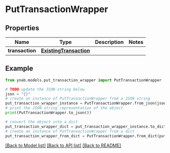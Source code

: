 # PutTransactionWrapper


## Properties

Name | Type | Description | Notes
------------ | ------------- | ------------- | -------------
**transaction** | [**ExistingTransaction**](ExistingTransaction.md) |  | 

## Example

```python
from ynab.models.put_transaction_wrapper import PutTransactionWrapper

# TODO update the JSON string below
json = "{}"
# create an instance of PutTransactionWrapper from a JSON string
put_transaction_wrapper_instance = PutTransactionWrapper.from_json(json)
# print the JSON string representation of the object
print(PutTransactionWrapper.to_json())

# convert the object into a dict
put_transaction_wrapper_dict = put_transaction_wrapper_instance.to_dict()
# create an instance of PutTransactionWrapper from a dict
put_transaction_wrapper_from_dict = PutTransactionWrapper.from_dict(put_transaction_wrapper_dict)
```
[[Back to Model list]](../README.md#documentation-for-models) [[Back to API list]](../README.md#documentation-for-api-endpoints) [[Back to README]](../README.md)


